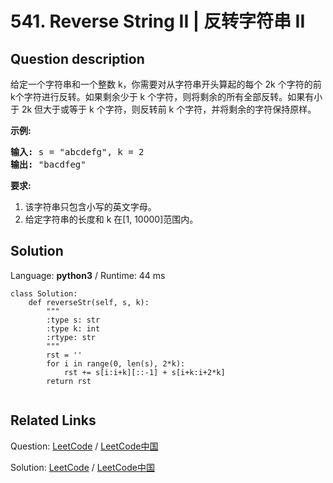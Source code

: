# 541. Reverse String II | 反转字符串 II

## Question description

<!--If you want to use the English description, use </p>
Given a string and an integer k, you need to reverse the first k characters for every 2k characters counting from the start of the string. If there are less than k characters left, reverse all of them. If there are less than 2k but greater than or equal to k characters, then reverse the first k characters and left the other as original.
</p>

<p><b>Example:</b><br />
<pre>
<b>Input:</b> s = "abcdefg", k = 2
<b>Output:</b> "bacdfeg"
</pre>
</p>

<b>Restrictions:</b> </b>
<ol>
<li> The string consists of lower English letters only.</li>
<li> Length of the given string and k will in the range [1, 10000]</li>
</ol> instead-->
<p>给定一个字符串和一个整数 k，你需要对从字符串开头算起的每个 2k 个字符的前k个字符进行反转。如果剩余少于 k 个字符，则将剩余的所有全部反转。如果有小于 2k 但大于或等于 k 个字符，则反转前 k 个字符，并将剩余的字符保持原样。</p>

<p><strong>示例:</strong></p>

<pre>
<strong>输入:</strong> s = &quot;abcdefg&quot;, k = 2
<strong>输出:</strong> &quot;bacdfeg&quot;
</pre>

<p><strong>要求:</strong></p>

<ol>
	<li>该字符串只包含小写的英文字母。</li>
	<li>给定字符串的长度和 k 在[1, 10000]范围内。</li>
</ol>




## Solution

Language: **python3**  /  Runtime: 44 ms

```python3
class Solution:
    def reverseStr(self, s, k):
        """
        :type s: str
        :type k: int
        :rtype: str
        """
        rst = ''
        for i in range(0, len(s), 2*k):
            rst += s[i:i+k][::-1] + s[i+k:i+2*k]
        return rst
            
```



## Related Links

Question: [LeetCode](https://leetcode.com/problems/reverse-string-ii/description/)  /  [LeetCode中国](https://leetcode-cn.com/problems/reverse-string-ii/description/)

Solution: [LeetCode](https://leetcode.com/articles/reverse-string-ii/)  /  [LeetCode中国](https://leetcode-cn.com/articles/reverse-string-ii/)